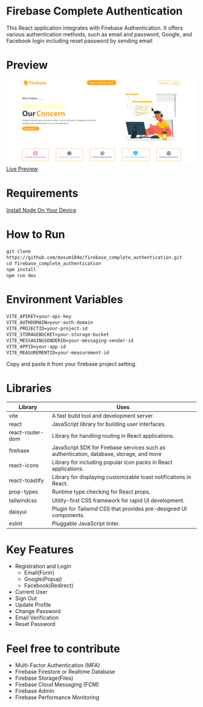 # Firebase Complete Authentication
This React application integrates with Firebase Authentication. It offers various authentication methods, such as email and password, Google, and Facebook login including reset password by sending email

# Preview
<img src="/preview.png">
<a href="https://auth-89be2.firebaseapp.com" target="_blank">Live Preview</a> 

# Requirements
[Install Node On Your Device](https://nodejs.org/)

# How to Run
```
git clone https://github.com/masum184e/firebase_complete_authentication.git
cd firebase_complete_authentication
npm install
npm run dev
```

# Environment Variables
```
VITE_APIKEY=your-api-key
VITE_AUTHDOMAIN=your-auth-domain
VITE_PROJECTID=your-project-id
VITE_STORAGEBUCKET=your-storage-bucket
VITE_MESSAGINGSENDERID=your-messaging-sender-id
VITE_APPID=your-app-id
VITE_MEASUREMENTID=your-measurement-id
```
Copy and paste it from your firebase project setting.

# Libraries
|          Library          |                                           Uses                                             |
| ------------------------- |--------------------------------------------------------------------------------------------|
| vite                      | A fast build tool and development server.                                                  |
| react                     | JavaScript library for building user interfaces.                                           |
| react-router-dom          | Library for handling routing in React applications.                                        |
| firebase                  | JavaScript SDK for Firebase services such as authentication, database, storage, and more   |
| react-icons               | Library for including popular icon packs in React applications.                            |
| react-toastify            | Library for displaying customizable toast notifications in React.                          |
| prop-types                | Runtime type checking for React props.                                                     |
| tailwindcss               | Utility-first CSS framework for rapid UI development.                                      |
| daisyui                   | Plugin for Tailwind CSS that provides pre-designed UI components.                          |
| eslint                    | Pluggable JavaScript linter.                                                               |

# Key Features
- Registration and Login
    - Email(Form)
    - Google(Popup)
    - Facebook(Redirect)
- Current User
- Sign Out
- Update Profile
- Change Password
- Email Verification
- Reset Password

# Feel free to contribute
- Multi-Factor Authentication (MFA)
- Firebase Firestore or Realtime Database
- Firebase Storage(Files)
- Firebase Cloud Messaging (FCM)
- Firebase Admin
- Firebase Performance Monitoring
